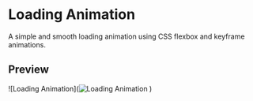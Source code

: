 # Loading Animation

A simple and smooth loading animation using CSS flexbox and keyframe animations.

## Preview

![Loading Animation](![Loading Animation](./assets/loading.gif)
)



